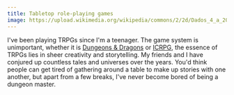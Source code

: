 ```yaml
---
title: Tabletop role-playing games
image: https://upload.wikimedia.org/wikipedia/commons/2/2d/Dados_4_a_20_caras_trans.png
---
```


I've been playing TRPGs since I'm a teenager. The game system is unimportant, whether it is [Dungeons &amp; Dragons](https://dnd.wizards.com/) or [ICRPG](https://hankerinferinale.wixsite.com/icrpg), the essence of TRPGs lies in sheer creativity and storytelling. My friends and I have conjured up countless tales and universes over the years. You'd think people can get tired of gathering around a table to make up stories with one another, but apart from a few breaks, I've never become bored of being a dungeon master.
